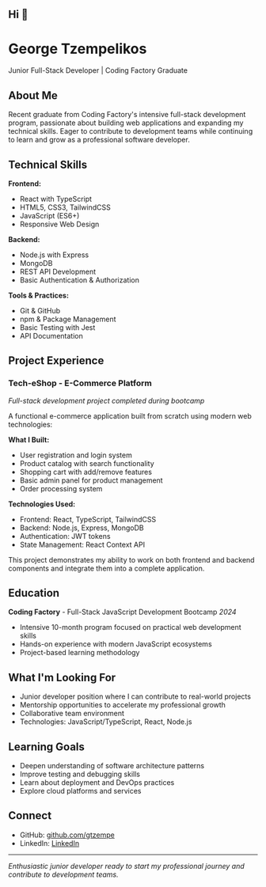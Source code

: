## Hi 👋

# George Tzempelikos

Junior Full-Stack Developer | Coding Factory Graduate

## About Me

Recent graduate from Coding Factory's intensive full-stack development program, passionate about building web applications and expanding my technical skills. Eager to contribute to development teams while continuing to learn and grow as a professional software developer.

## Technical Skills

**Frontend:**
- React with TypeScript
- HTML5, CSS3, TailwindCSS
- JavaScript (ES6+)
- Responsive Web Design

**Backend:**
- Node.js with Express
- MongoDB
- REST API Development
- Basic Authentication & Authorization

**Tools & Practices:**
- Git & GitHub
- npm & Package Management
- Basic Testing with Jest
- API Documentation

## Project Experience

### Tech-eShop - E-Commerce Platform
*Full-stack development project completed during bootcamp*

A functional e-commerce application built from scratch using modern web technologies:

**What I Built:**
- User registration and login system
- Product catalog with search functionality
- Shopping cart with add/remove features
- Basic admin panel for product management
- Order processing system

**Technologies Used:**
- Frontend: React, TypeScript, TailwindCSS
- Backend: Node.js, Express, MongoDB
- Authentication: JWT tokens
- State Management: React Context API

This project demonstrates my ability to work on both frontend and backend components and integrate them into a complete application.

## Education

**Coding Factory** - Full-Stack JavaScript Development Bootcamp
*2024*
- Intensive 10-month program focused on practical web development skills
- Hands-on experience with modern JavaScript ecosystems
- Project-based learning methodology

## What I'm Looking For

- Junior developer position where I can contribute to real-world projects
- Mentorship opportunities to accelerate my professional growth
- Collaborative team environment
- Technologies: JavaScript/TypeScript, React, Node.js

## Learning Goals
- Deepen understanding of software architecture patterns
- Improve testing and debugging skills
- Learn about deployment and DevOps practices
- Explore cloud platforms and services

## Connect

- GitHub: [github.com/gtzempe](https://github.com/gtzempe)
- LinkedIn: [LinkedIn](www.linkedin.com/in/george-tzempelikos-2955b4127)


---

*Enthusiastic junior developer ready to start my professional journey and contribute to development teams.*
